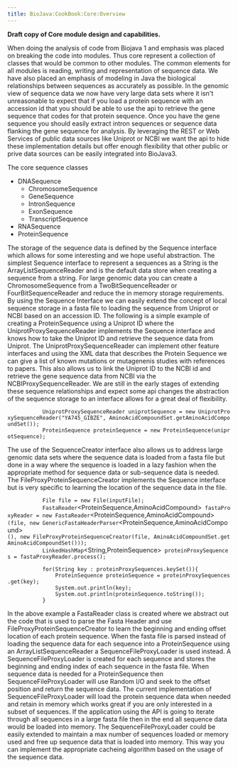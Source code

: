 ```yaml
---
title: BioJava:CookBook:Core:Overview
---
```


**Draft copy of Core module design and capabilities.**

When doing the analysis of code from Biojava 1 and emphasis was placed
on breaking the code into modules. Thus core represent a collection of
classes that would be common to other modules. The common elements for
all modules is reading, writing and representation of sequence data. We
have also placed an emphasis of modeling in Java the biological
relationships between sequences as accurately as possible. In the
genomic view of sequence data we now have very large data sets where it
isn't unreasonable to expect that if you load a protein sequence with an
accession id that you should be able to use the api to retrieve the gene
sequence that codes for that protein sequence. Once you have the gene
sequence you should easily extract intron sequences or sequence data
flanking the gene sequence for analysis. By leveraging the REST or Web
Services of public data sources like Uniprot or NCBI we want the api to
hide these implementation details but offer enough flexibility that
other public or prive data sources can be easily integrated into
BioJava3.

The core sequence classes

-   DNASequence
    -   ChromosomeSequence
    -   GeneSequence
    -   IntronSequence
    -   ExonSequence
    -   TranscriptSequence
-   RNASequence
-   ProteinSequence

The storage of the sequence data is defined by the Sequence interface
which allows for some interesting and we hope useful abstraction. The
simplest Sequence interface to represent a sequences as a String is the
ArrayListSequenceReader and is the default data store when creating a
sequence from a string. For large genomic data you can create a
ChromosomeSequence from a TwoBitSequenceReader or FourBitSequenceReader
and reduce the in memory storage requirements. By using the Sequence
Interface we can easily extend the concept of local sequence storage in
a fasta file to loading the sequence from Uniprot or NCBI based on an
accession ID. The following is a simple example of creating a
ProteinSequence using a Uniprot ID where the UniprotProxySequenceReader
implements the Sequence interface and knows how to take the Uniprot ID
and retrieve the sequence data from Uniprot. The
UniprotProxySequenceReader can implement other feature interfaces and
using the XML data that describes the Protein Sequence we can give a
list of known mutations or mutagenenis studies with references to
papers. This also allows us to link the Uniprot ID to the NCBI id and
retrieve the gene sequence data from NCBI via the
NCBIProxySequenceReader. We are still in the early stages of extending
these sequence relationships and expect some api changes the abstraction
of the sequence storage to an interface allows for a great deal of
flexibility.

<java>

`           UniprotProxySequenceReader`<AminoAcidCompound>` uniprotSequence = new UniprotProxySequenceReader`<AminoAcidCompound>`("YA745_GIBZE", AminoAcidCompoundSet.getAminoAcidCompoundSet());`  
`           ProteinSequence proteinSequence = new ProteinSequence(uniprotSequence);`

</java>

The use of the SequenceCreator interface also allows us to address large
genomic data sets where the sequence data is loaded from a fasta file
but done in a way where the sequence is loaded in a lazy fashion when
the appropriate method for sequence data or sub-sequence data is needed.
The FileProxyProteinSequenceCreator implements the Sequence interface
but is very specific to learning the location of the sequence data in
the file.

<java>

`           File file = new File(inputFile);`  
`           FastaReader`<ProteinSequence,AminoAcidCompound>` fastaProxyReader = new FastaReader`<ProteinSequence,AminoAcidCompound>`(file, new GenericFastaHeaderParser`<ProteinSequence,AminoAcidCompound>`(), new FileProxyProteinSequenceCreator(file, AminoAcidCompoundSet.getAminoAcidCompoundSet()));`  
`           LinkedHashMap`<String,ProteinSequence>` proteinProxySequences = fastaProxyReader.process();`

`           for(String key : proteinProxySequences.keySet()){`  
`               ProteinSequence proteinSequence = proteinProxySequences.get(key);`  
`               System.out.println(key);`  
`               System.out.println(proteinSequence.toString());`  
`           }`

</java>

In the above example a FastaReader class is created where we abstract
out the code that is used to parse the Fasta Header and use
FileProxyProteinSequenceCreator to learn the beginning and ending offset
location of each protein sequence. When the fasta file is parsed instead
of loading the sequence data for each sequence into a ProteinSequence
using an ArrayListSequenceReader a SequenceFileProxyLoader is used
instead. A SequenceFileProxyLoader is created for each sequence and
stores the beginning and ending index of each sequence in the fasta
file. When sequence data is needed for a ProteinSequence then
SequenceFileProxyLoader will use Random I/O and seek to the offset
position and return the sequence data. The current implementation of
SequenceFileProxyLoader will load the protein sequence data when needed
and retain in memory which works great if you are only interested in a
subset of sequences. If the application using the API is going to
iterate through all sequences in a large fasta file then in the end all
sequence data would be loaded into memory. The SequenceFileProxyLoader
could be easily extended to maintain a max number of sequences loaded or
memory used and free up sequence data that is loaded into memory. This
way you can implement the appropriate cacheing algorithm based on the
usage of the sequence data.
